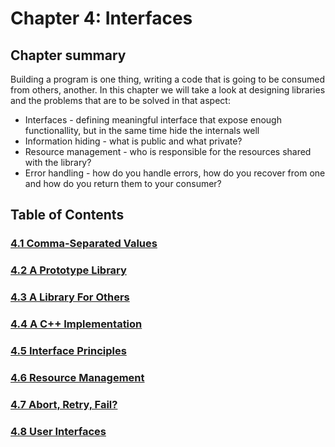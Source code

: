 # Chapter 4: Interfaces

## Chapter summary
Building a program is one thing, writing a code that is going to be consumed from others, another.
In this chapter we will take a look at designing libraries and the problems that are to be solved in that aspect:
- Interfaces - defining meaningful interface that expose enough functionallity, but in the same time hide the internals well
- Information hiding - what is public and what private?
- Resource management - who is responsible for the resources shared with the library?
- Error handling - how do you handle errors, how do you recover from one and how do you return them to your consumer?

## Table of Contents
### [4.1 Comma-Separated Values](4.1-comma-separated-values)
### [4.2 A Prototype Library](4.2-a-prototype-library)
### [4.3 A Library For Others](4.3-a-library-for-others)
### [4.4 A C++ Implementation](4.4-a-c++-implementation)
### [4.5 Interface Principles](4.5-interface-principles)
### [4.6 Resource Management](4.6-resource-management)
### [4.7 Abort, Retry, Fail?](4.7-abort-retry-fail)
### [4.8 User Interfaces](4.8-user-interfaces)